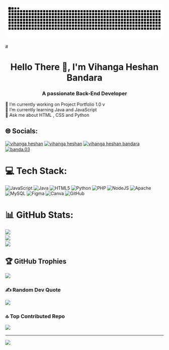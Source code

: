     
![header](https://raw.githubusercontent.com/taozhi8833998/taozhi8833998/output/github-contribution-grid-snake-dark.svg)

#<h1 align="center">Hello There 👋, I'm Vihanga Heshan Bandara</h1>
<h3 align="center">A passionate Back-End Developer</h3> 
🔭 I’m currently working on Project Portfolio 1.0 v<br>🌱 I’m currently learning Java and JavaScript <br>💬 Ask me about HTML , CSS and Python 


## 🌐 Socials:
<p align="left">
<a href="https://twitter.com/vihanga heshan" target="blank"><img align="center" src="https://raw.githubusercontent.com/rahuldkjain/github-profile-readme-generator/master/src/images/icons/Social/twitter.svg" alt="vihanga heshan" height="30" width="40" /></a>
<a href="https://linkedin.com/in/vihanga heshan" target="blank"><img align="center" src="https://raw.githubusercontent.com/rahuldkjain/github-profile-readme-generator/master/src/images/icons/Social/linked-in-alt.svg" alt="vihanga heshan" height="30" width="40" /></a>
<a href="https://fb.com/vihanga heshan bandara" target="blank"><img align="center" src="https://raw.githubusercontent.com/rahuldkjain/github-profile-readme-generator/master/src/images/icons/Social/facebook.svg" alt="vihanga heshan bandara" height="30" width="40" /></a>
<a href="https://instagram.com/banda.03" target="blank"><img align="center" src="https://raw.githubusercontent.com/rahuldkjain/github-profile-readme-generator/master/src/images/icons/Social/instagram.svg" alt="banda.03" height="30" width="40" /></a>
</p>

# 💻 Tech Stack:
![JavaScript](https://img.shields.io/badge/javascript-%23323330.svg?style=for-the-badge&logo=javascript&logoColor=%23F7DF1E) ![Java](https://img.shields.io/badge/java-%23ED8B00.svg?style=for-the-badge&logo=openjdk&logoColor=white) ![HTML5](https://img.shields.io/badge/html5-%23E34F26.svg?style=for-the-badge&logo=html5&logoColor=white) ![Python](https://img.shields.io/badge/python-3670A0?style=for-the-badge&logo=python&logoColor=ffdd54) ![PHP](https://img.shields.io/badge/php-%23777BB4.svg?style=for-the-badge&logo=php&logoColor=white) ![NodeJS](https://img.shields.io/badge/node.js-6DA55F?style=for-the-badge&logo=node.js&logoColor=white) ![Apache](https://img.shields.io/badge/apache-%23D42029.svg?style=for-the-badge&logo=apache&logoColor=white) ![MySQL](https://img.shields.io/badge/mysql-4479A1.svg?style=for-the-badge&logo=mysql&logoColor=white) ![Figma](https://img.shields.io/badge/figma-%23F24E1E.svg?style=for-the-badge&logo=figma&logoColor=white) ![Canva](https://img.shields.io/badge/Canva-%2300C4CC.svg?style=for-the-badge&logo=Canva&logoColor=white) ![GitHub](https://img.shields.io/badge/github-%23121011.svg?style=for-the-badge&logo=github&logoColor=white)
# 📊 GitHub Stats:
![](https://github-readme-stats.vercel.app/api?username=VihangaHesha&theme=calm&hide_border=false&include_all_commits=false&count_private=false)<br/>
![](https://github-readme-streak-stats.herokuapp.com/?user=VihangaHesha&theme=calm&hide_border=false)<br/>
![](https://github-readme-stats.vercel.app/api/top-langs/?username=VihangaHesha&theme=calm&hide_border=false&include_all_commits=false&count_private=false&layout=compact)

## 🏆 GitHub Trophies
![](https://github-profile-trophy.vercel.app/?username=VihangaHesha&theme=omni&no-frame=false&no-bg=true&margin-w=4)

### ✍️ Random Dev Quote
![](https://quotes-github-readme.vercel.app/api?type=horizontal&theme=radical)

### 🔝 Top Contributed Repo
![](https://github-contributor-stats.vercel.app/api?username=VihangaHesha&limit=5&theme=dark&combine_all_yearly_contributions=true)

---
[![](https://visitcount.itsvg.in/api?id=VihangaHesha&icon=4&color=1)](https://visitcount.itsvg.in)

<!-- Proudly created with GPRM ( https://gprm.itsvg.in ) -->
